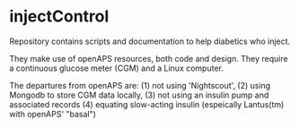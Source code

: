 # injectControl
Repository contains scripts and documentation to help diabetics who inject.  

They make use of openAPS resources, both code and design.  They require a continuous glucose meter (CGM) 
and a Linux computer.

The departures from openAPS are: 
(1) not using 'Nightscout', 
(2) using Mongodb to store CGM data locally, 
(3) not using an insulin pump and associated records
(4) equating slow-acting insulin (espeically Lantus(tm) with openAPS' "basal")
